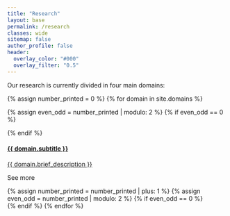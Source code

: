 ```yaml
---
title: "Research"
layout: base
permalink: /research
classes: wide
sitemap: false
author_profile: false
header:
  overlay_color: "#000"
  overlay_filter: "0.5"
---
```



<script
      src="https://code.jquery.com/jquery-3.4.1.min.js"
      integrity="sha256-CSXorXvZcTkaix6Yvo6HppcZGetbYMGWSFlBw8HfCJo="
      crossorigin="anonymous"
    ></script>


Our research is currently divided in four main domains:

{% assign number_printed = 0 %}
{% for domain in site.domains %}


{% assign even_odd = number_printed | modulo: 2 %}
{% if even_odd == 0 %}
<div class="card-group">
{% endif %}
  <div class="card">
    <a href="{{ domain.permalink }}">
      <div class="card-block">
        <h4 class="card-title">{{ domain.subtitle }}</h4>
        <p class="card-text">{{ domain.brief_description }}</p>
      </div>
    </a>
    <p class="card_text_see">See more</p>
  </div>
{% assign number_printed = number_printed | plus: 1 %}
{% assign even_odd = number_printed | modulo: 2 %}
{% if even_odd == 0 %}
</div>
{% endif %}
{% endfor %}